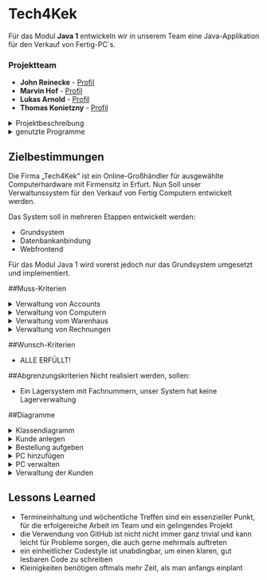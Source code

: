 # Tech4Kek

Für das Modul <b>Java 1</b> entwickeln wir in unserem Team eine Java-Applikation für den Verkauf von Fertig-PC´s.

### Projektteam
* **John Reinecke** - [Profil](https://github.com/JFuqX)
* **Marvin Hof** - [Profil](https://github.com/MarvinHof)
* **Lukas Arnold** - [Profil](https://github.com/Lukas491don)
* **Thomas Konietzny** - [Profil](https://github.com/Hundewurst)

<details>
<summary> Projektbeschreibung </summary>
<br>
Für das Modul <b>Java 1</b> entwickeln wir in unserem Team eine Java-Applikation für den Verkauf von Fertig-PC´s.
</details>

<details>
<summary> genutzte Programme </summary>
<br>

* [IntelliJ](https://www.jetbrains.com/de-de/idea/download/other.html) - IDE für JAVA
* [lucidchart](https://www.lucidchart.com) - Tool für die Erstellung der Diagramme
* [Office](https://www.office.com/) - Office Programm
* [Git](https://git-scm.com/) - Versionskontrolle
* [Discord](https://discord.com/) - Kommunikationsmittel
* [Telegram](https://telegram.org) - Kommunikationsmittel
</details>




## Zielbestimmungen
Die Firma „Tech4Kek“ ist ein Online-Großhändler für ausgewählte Computerhardware mit Firmensitz in Erfurt. Nun Soll unser Verwaltunssystem für den Verkauf von Fertig Computern entwickelt werden. 

Das System soll in mehreren Etappen entwickelt werden: <br>
- Grundsystem <br>
- Datenbankanbindung <br>
- Webfrontend <br>

Für das Modul Java 1 wird vorerst jedoch nur das Grundsystem umgesetzt und implementiert.



##Muss-Kriterien

  <details>
  <summary>Verwaltung von Accounts</summary>
      Das System muss den Nutzern die Möglichkeit bieten: <br>
        - Einen Account anzulegen <br>
        - Waren in den Warenkorb zu legen <br>
  </details>

  <details>
  <summary>Verwaltung von Computern</summary>
      Das System muss die Möglichkeit bieten: <br>
        - Verschiedene PC´s mit verschiedenen Spezifikationen anzulegen <br>
        - bereits angelegte PC´s zu ändern <br>
        - bereits angelegte PC´s zu löschen <br>
  </details>

  <details>
  <summary>Verwaltung vom Warenhaus</summary>
      Das System muss die Möglichkeit bieten: <br>
        - Warenbestände zu ändern <br>
        - Warenbestände zu prüfen  <br>
        - (Mehr dazu in Java2 = DB orientiert)
  </details>

  <details>
  <summary>Verwaltung von Rechnungen</summary>
      Das System muss den Nutzern die Möglichkeit bieten: <br>
      - Rechnungen einzusehen <br>
      - Rechnungsstatus auf bezahlt ändern<br>
  </details>
</details>


##Wunsch-Kriterien

* ALLE ERFÜLLT!









##Abgrenzungskriterien
Nicht realisiert werden, sollen: <br>
- Ein Lagersystem mit Fachnummern, unser System hat keine Lagerverwaltung <br>


















##Diagramme


<details>
<summary> Klassendiagramm </summary>
<br>

![alt text](https://github.com/fh-erfurt/Tech4Kek/blob/main/UML/ClassDiagramm.jpg)
</details>


<details>
<summary> Kunde anlegen</summary>
<br>

![alt text](https://github.com/fh-erfurt/Tech4Kek/blob/main/UML/Kunde anlegen.jpg)
</details>

<details>
<summary> Bestellung aufgeben</summary>
<br>

![alt text](https://github.com/fh-erfurt/Tech4Kek/blob/main/UML/Bestellung aufgeben.jpg)
</details>

<details>
<summary> PC hinzufügen</summary>
<br>

![alt text](https://github.com/fh-erfurt/Tech4Kek/blob/main/UML/PC hinzufügen.jpg)
</details>

<details>
<summary> PC verwalten</summary>
<br>

![alt text](https://github.com/fh-erfurt/Tech4Kek/blob/main/UML/PC verwalten.jpg)
</details>

<details>
<summary> Verwaltung der Kunden</summary>
<br>

![alt text](https://github.com/fh-erfurt/Tech4Kek/blob/main/UML/Verwaltung der Kunden.jpg)
</details>

## Lessons Learned

- Termineinhaltung und wöchentliche Treffen sind ein essenzieller Punkt, für die erfolgereiche Arbeit im Team und ein gelingendes Projekt <br>
- die Verwendung von GitHub ist nicht nicht immer ganz trivial und kann leicht für Probleme sorgen, die auch gerne mehrmals auftreten <br>
- ein einheitlicher Codestyle ist unabdingbar, um einen klaren, gut lesbaren Code zu schreiben <br>
- Kleinigkeiten benötigen oftmals mehr Zeit, als man anfangs  einplant <br>




